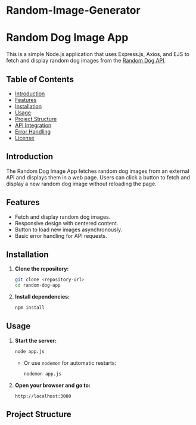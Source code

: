 # Random-Image-Generator

# Random Dog Image App

This is a simple Node.js application that uses Express.js, Axios, and EJS to fetch and display random dog images from the [Random Dog API](https://random.dog/woof.json).

## Table of Contents
- [Introduction](#introduction)
- [Features](#features)
- [Installation](#installation)
- [Usage](#usage)
- [Project Structure](#project-structure)
- [API Integration](#api-integration)
- [Error Handling](#error-handling)
- [License](#license)

## Introduction

The Random Dog Image App fetches random dog images from an external API and displays them in a web page. Users can click a button to fetch and display a new random dog image without reloading the page.

## Features

- Fetch and display random dog images.
- Responsive design with centered content.
- Button to load new images asynchronously.
- Basic error handling for API requests.

## Installation

1. **Clone the repository:**
    ```bash
    git clone <repository-url>
    cd random-dog-app
    ```

2. **Install dependencies:**
    ```bash
    npm install
    ```

## Usage

1. **Start the server:**
    ```bash
    node app.js
    ```
    - Or use `nodemon` for automatic restarts:
        ```bash
        nodemon app.js
        ```

2. **Open your browser and go to:**
    ```
    http://localhost:3000
    ```

## Project Structure

